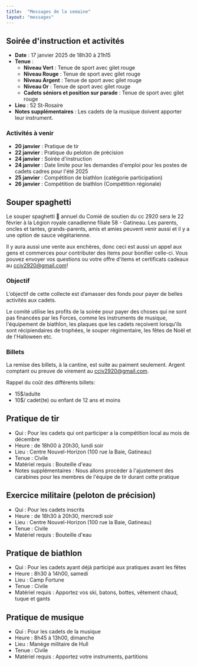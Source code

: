 ```yaml
---
title:  "Messages de la semaine"
layout: "messages"
---
```

 
## Soirée d'instruction et activités

- **Date** : 17 janvier 2025 de 18h30 à 21h15
- **Tenue** :
  - **Niveau Vert** : Tenue de sport avec gilet rouge
  - **Niveau Rouge** : Tenue de sport avec gilet rouge
  - **Niveau Argent** : Tenue de sport avec gilet rouge
  - **Niveau Or** : Tenue de sport avec gilet rouge
  - **Cadets séniors et position sur parade** : Tenue de sport avec gilet rouge
- **Lieu** : 52 St-Rosaire 
- **Notes supplémentaires** : Les cadets de la musique doivent apporter leur instrument.  

   
### Activités à venir
 
- **20 janvier** : Pratique de tir
- **22 janvier** : Pratique du peloton de précision
- **24 janvier** : Soirée d'instruction
- **24 janvier** : Date limite pour les demandes d'emploi pour les postes de cadets cadres pour l'été 2025
- **25 janvier** : Compétition de biathlon (catégorie participation)
- **26 janvier** : Compétition de biathlon (Compétition régionale)

## Souper spaghetti

Le souper spaghetti 🍝 annuel du Comié de soutien du cc 2920 sera le 22 février à la Légion royale canadienne filiale 58 - Gatineau. Les parents, oncles et tantes,  grands-parents, amis et amies peuvent venir aussi et il y a une option de sauce végétarienne.

Il y aura aussi une vente aux enchères, donc ceci est aussi un appel aux gens et commerces pour contributer des items pour bonifier celle-ci. Vous pouvez envoyer vos questions ou votre offre d'items et certificats cadeaux au cciv2920@gmail.com!

### Objectif

L’objectif de cette collecte est d’amasser des fonds pour payer de belles activités aux cadets. 

Le comité utilise les profits de la soirée pour payer des choses qui ne sont pas financées par les Forces, comme les instruments de musique, l'équipement de biathlon, les plaques que les cadets reçoivent lorsqu'ils sont récipiendaires de trophées, le souper régimentaire, les fêtes de Noël et de l'Halloween etc.

### Billets

La remise des billets, à la cantine, est suite au paiment seulement. Argent comptant ou preuve de virement au <cciv2920@gmail.com>.

Rappel du coût des différents billets:

- 15$/adulte
- 10$/ cadet(te) ou enfant de 12 ans et moins


## Pratique de tir 

- Qui :  Pour les cadets qui ont participer a la compétition local au mois de décembre
- Heure : de 18h00 à 20h30, lundi soir
- Lieu : Centre Nouvel-Horizon (100 rue la Baie, Gatineau) 
- Tenue : Civile
- Matériel requis : Bouteille d'eau
- Notes supplémentaires : Nous allons procéder à l'ajustement des carabines pour les membres de l'équipe de tir durant cette pratique

## Exercice militaire (peloton de précision)

- Qui :  Pour les cadets inscrits 
- Heure : de 18h30 à 20h30, mercredi soir
- Lieu : Centre Nouvel-Horizon (100 rue la Baie, Gatineau) 
- Tenue : Civile
- Matériel requis : Bouteille d'eau

## Pratique de biathlon

- Qui :  Pour les cadets ayant déjà participé aux pratiques avant les fêtes
- Heure : 8h30 à 14h00, samedi
- Lieu : Camp Fortune
- Tenue : Civile 
- Matériel requis : Apportez vos ski, batons, bottes, vêtement chaud, tuque et gants

## Pratique de musique

- Qui :  Pour les cadets de la musique  
- Heure : 8h45 à 13h00, dimanche
- Lieu : Manège militaire de Hull
- Tenue : Civile 
- Matériel requis : Apportez votre instruments, partitions 


